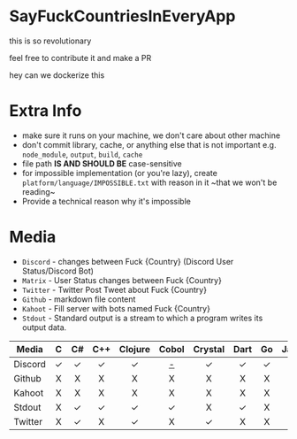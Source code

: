 # SayFuckCountriesInEveryApp

this is so revolutionary

feel free to contribute it and make a PR

hey can we dockerize this

# Extra Info

- make sure it runs on your machine, we don't care about other machine
- don't commit library, cache, or anything else that is not important e.g. `node_module`, `output`, `build`, `cache`
- file path **IS AND SHOULD BE** case-sensitive
- for impossible implementation (or you're lazy),
 create `platform/language/IMPOSSIBLE.txt` with
 reason in it ~that we won't be reading~
- Provide a technical reason why it's impossible 

# Media

- `Discord` - changes between Fuck {Country} (Discord User Status/Discord Bot)
- `Matrix` - User Status changes between Fuck {Country}
- `Twitter` - Twitter Post Tweet about Fuck {Country}
- `Github` - markdown file content
- `Kahoot` - Fill server with bots named Fuck {Country}
- `Stdout` - Standard output is a stream to which a program writes its output data.

<GENERATED>

| Media | C | C# | C++ | Clojure | Cobol | Crystal | Dart | Go | Java | Javascript | Julia | Kotlin | Lua | Nim | Perl | Powershell | Python | Ruby | Rust | Swift |
| --- | :-: | :-: | :-: | :-: | :-: | :-: | :-: | :-: | :-: | :-: | :-: | :-: | :-: | :-: | :-: | :-: | :-: | :-: | :-: | :-: |
| Discord | ✓ | ✓ | ✓ | ✓ | [<div>-</div>](discord/Cobol/IMPOSSIBLE.txt) | ✓ | ✓ | ✓ | ✓ | ✓ | ✓ | ✓ | ✓ | ✓ | X | ✓ | ✓ | ✓ | ✓ | ✓ |
| Github | X | X | X | X | X | X | X | X | X | X | X | X | X | X | X | ✓ | ✓ | ✓ | X | X |
| Kahoot | X | X | X | X | X | X | X | X | X | X | X | X | X | X | X | [<div>-</div>](kahoot/Powershell/IMPOSSIBLE.txt) | ✓ | [<div>-</div>](kahoot/Ruby/IMPOSSIBLE.txt) | X | X |
| Stdout | X | ✓ | ✓ | ✓ | ✓ | X | ✓ | X | ✓ | ✓ | X | X | X | ✓ | X | ✓ | ✓ | ✓ | ✓ | ✓ |
| Twitter | X | ✓ | X | ✓ | X | ✓ | X | X | X | ✓ | X | X | ✓ | X | ✓ | ✓ | ✓ | ✓ | X | X |

</GENERATED>
